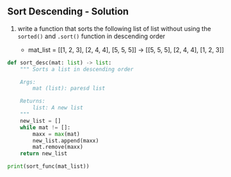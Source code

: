 ## Sort Descending - Solution

1. write a function that sorts the following list of list without using the `sorted()` and `.sort()`
   function in descending order

   - mat_list = [[1, 2, 3], [2, 4, 4], [5, 5, 5]] -> [[5, 5, 5], [2, 4, 4], [1, 2, 3]]

```python
def sort_desc(mat: list) -> list:
    """ Sorts a list in descending order

    Args:
        mat (list): paresd list

    Returns:
        list: A new list
    """
    new_list = []
    while mat != []:
        maxx = max(mat)
        new_list.append(maxx)
        mat.remove(maxx)
    return new_list

print(sort_func(mat_list))
```
